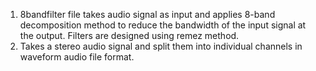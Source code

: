 1) 8bandfilter file takes audio signal as input and applies 8-band decomposition method to reduce the bandwidth of the input signal at the output. Filters are designed using remez method.
2) Takes a stereo audio signal and split them into individual channels in waveform audio file format.
